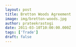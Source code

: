 ```yaml
---
layout: post
title: Bretton Woods Agreement
image: img/bretton-woods.jpg
author: prateekrastogi
date: 2011-03-10T10:00:00.000Z
tags: ['Trade']
draft: false
---
```

